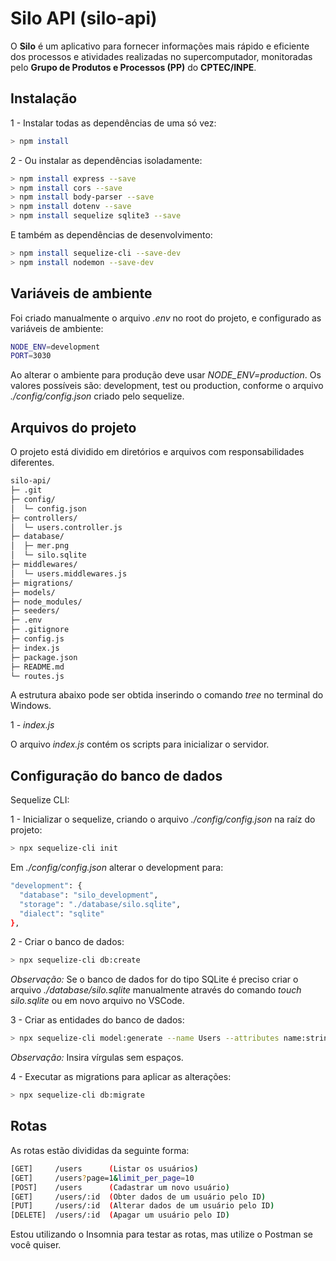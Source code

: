 # Silo API (silo-api)

O **Silo** é um aplicativo para fornecer informações mais rápido e eficiente dos processos e atividades realizadas no supercomputador, monitoradas pelo **Grupo de Produtos e Processos (PP)** do **CPTEC/INPE**.

## Instalação

1 - Instalar todas as dependências de uma só vez:

```bash
> npm install
```

2 - Ou instalar as dependências isoladamente:

```bash
> npm install express --save
> npm install cors --save
> npm install body-parser --save
> npm install dotenv --save
> npm install sequelize sqlite3 --save
```

E também as dependências de desenvolvimento:

```bash
> npm install sequelize-cli --save-dev
> npm install nodemon --save-dev
```

## Variáveis de ambiente

Foi criado manualmente o arquivo _.env_ no root do projeto, e configurado as variáveis de ambiente:

```bash
NODE_ENV=development
PORT=3030
```

Ao alterar o ambiente para produção deve usar _NODE_ENV=production_. Os valores possíveis são: development, test ou production, conforme o arquivo _./config/config.json_ criado pelo sequelize.

## Arquivos do projeto

O projeto está dividido em diretórios e arquivos com responsabilidades diferentes.

```bash
silo-api/
├─ .git
├─ config/
│  └─ config.json
├─ controllers/
│  └─ users.controller.js
├─ database/
│  ├─ mer.png
│  └─ silo.sqlite
├─ middlewares/
│  └─ users.middlewares.js
├─ migrations/
├─ models/
├─ node_modules/
├─ seeders/
├─ .env
├─ .gitignore
├─ config.js
├─ index.js
├─ package.json
├─ README.md
└─ routes.js
```

A estrutura abaixo pode ser obtida inserindo o comando _tree_ no terminal do Windows.

1 - _index.js_

O arquivo _index.js_ contém os scripts para inicializar o servidor.

## Configuração do banco de dados

Sequelize CLI:

1 - Inicializar o sequelize, criando o arquivo _./config/config.json_ na raíz do projeto:

```bash
> npx sequelize-cli init
```

Em _./config/config.json_ alterar o development para:

```bash
"development": {
  "database": "silo_development",
  "storage": "./database/silo.sqlite",
  "dialect": "sqlite"
},
```

2 - Criar o banco de dados:

```bash
> npx sequelize-cli db:create
```

_Observação:_ Se o banco de dados for do tipo SQLite é preciso criar o arquivo _./database/silo.sqlite_ manualmente através do comando _touch silo.sqlite_ ou em novo arquivo no VSCode.

3 - Criar as entidades do banco de dados:

```bash
> npx sequelize-cli model:generate --name Users --attributes name:string,email:string,password_hash:string
```

_Observação:_ Insira vírgulas sem espaços.

4 - Executar as migrations para aplicar as alterações:

```bash
> npx sequelize-cli db:migrate
```

## Rotas

As rotas estão divididas da seguinte forma:

```bash
[GET]     /users      (Listar os usuários)
[GET]     /users?page=1&limit_per_page=10
[POST]    /users      (Cadastrar um novo usuário)
[GET]     /users/:id  (Obter dados de um usuário pelo ID)
[PUT]     /users/:id  (Alterar dados de um usuário pelo ID)
[DELETE]  /users/:id  (Apagar um usuário pelo ID)
```

Estou utilizando o Insomnia para testar as rotas, mas utilize o Postman se você quiser.
